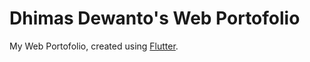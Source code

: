 # Dhimas Dewanto's Web Portofolio

My Web Portofolio, created using [Flutter](https://flutter.dev/).
